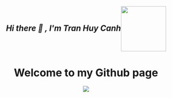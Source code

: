 <h2 align="center"> <i>Hi there &#128075; , I'm Tran Huy Canh</i><img src="https://media.giphy.com/media/pt0EKLDJmVvlS/giphy.gif" width="120" height="120" align="center"></h2>

<h1 align="center"> Welcome to my Github page </h1>
<div align="center"><img src="https://user-images.githubusercontent.com/58775186/125153909-39b31300-e181-11eb-85b2-7c134c9c171f.gif"></div>
